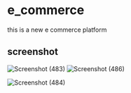 # e_commerce

this is a new e commerce platform

## screenshot
![Screenshot (483)](https://github.com/user-attachments/assets/4080395e-7ec4-4692-b749-a6c358f21eb1)
![Screenshot (486)](https://github.com/user-attachments/assets/cf251044-1df3-4c62-9227-990a23d1e37f)

![Screenshot (484)](https://github.com/user-attachments/assets/1b14f280-cdb5-4a42-9195-fef329e90f1a)
